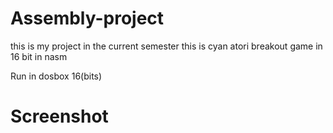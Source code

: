 # Assembly-project

this is my project in the current semester this is cyan atori breakout game in 16 bit in nasm 

Run in dosbox 16(bits)

# Screenshot

 
